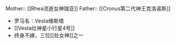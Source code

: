 Mother:: [[Rhea流逝女神瑞亚]]
Father:: [[Cronus第二代神王克洛诺斯]]

- 罗马名：Vesta维斯塔
- [[Vesta灶神星小行星4号]]
- 终身不嫁，三位[[处女神]]之一